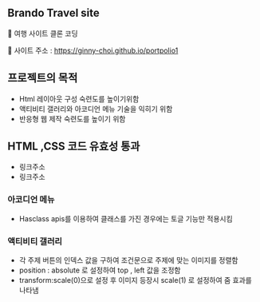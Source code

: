 ## Brando Travel site
📌 여행 사이트 클론 코딩 

📌 사이트 주소 : https://ginny-choi.github.io/portpolio1

## 프로젝트의 목적
* Html 레이아웃 구성 숙련도를 높이기위함
* 액티비티 갤러리와 아코디언 메뉴 기술을 익히기 위함
* 반응형 웹 제작 숙련도를 높이기 위함


## HTML ,CSS 코드 유효성 통과 
* 링크주소
* 링크주소

### 아코디언 메뉴
* Hasclass apis를 이용하여 클래스를 가진 경우에는 토글 기능만 적용시킴 

### 액티비티 갤러리 
* 각 주제 버튼의 인덱스 값을 구하여 조건문으로 주제에 맞는 이미지를 정렬함 
* position : absolute 로 설정하여 top , left 값을 조정함 
* transform:scale(0)으로 설정 후 이미지 등장시 scale(1) 로 설정하여 줌 효과를 나타냄 


